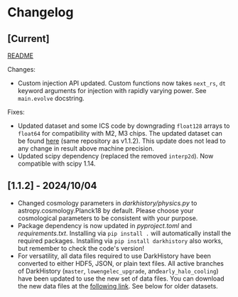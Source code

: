 # Changelog

## [Current]

[README](README.md)

Changes:
- Custom injection API updated. Custom functions now takes `next_rs`, `dt` keyword arguments for injection with rapidly varying power. See `main.evolve` docstring.

Fixes:
- Updated dataset and some ICS code by downgrading `float128` arrays to `float64` for compatibility with M2, M3 chips. The updated dataset can be found [here]() (same repository as v1.1.2). This update does not lead to any change in result above machine precision.
- Updated scipy dependency (replaced the removed `interp2d`). Now compatible with scipy 1.14.

## [1.1.2] - 2024/10/04

- Changed cosmology parameters in *darkhistory/physics.py* to astropy.cosmology.Planck18 by default. Please choose your cosmological parameters to be consistent with your purpose.
- Package dependency is now updated in *pyproject.toml* and *requirements.txt*. Installing via `pip install .` will automatically install the required packages. Installing via `pip install darkhistory` also works, but remember to check the code's version!
- For versatility, all data files required to use DarkHistory have been converted to either HDF5, JSON, or plain text files. All active branches of DarkHistory (`master`, `lowengelec_upgrade`, and`early_halo_cooling`) have been updated to use the new set of data files. You can download the new data files at the [following link](https://doi.org/10.5281/zenodo.13259509). See below for older datasets.